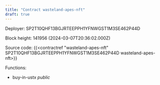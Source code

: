 ```yaml
---
title: "Contract wasteland-apes-nft"
draft: true
---
```

Deployer: SP2T10QHF13BGJRTEEPPH1YFNWGST1M3SE462P44D


 



Block height: 141956 (2024-03-07T20:36:02.000Z)

Source code: {{<contractref "wasteland-apes-nft" SP2T10QHF13BGJRTEEPPH1YFNWGST1M3SE462P44D wasteland-apes-nft>}}

Functions:

* buy-in-ustx _public_
